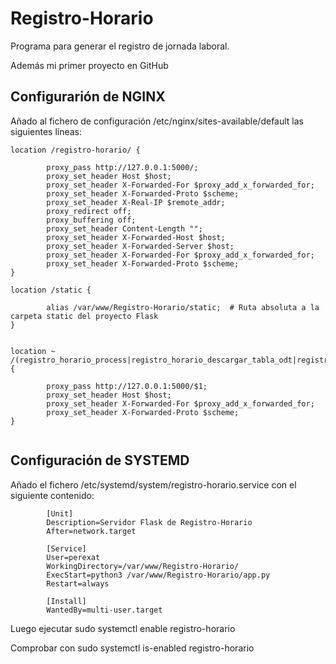 # Registro-Horario
Programa para generar el registro de jornada laboral.

Además mi primer proyecto en GitHub

Configurarión de NGINX
----------------------

Añado al fichero de configuración /etc/nginx/sites-available/default las siguientes líneas:

```
location /registro-horario/ {

        proxy_pass http://127.0.0.1:5000/;
        proxy_set_header Host $host;
        proxy_set_header X-Forwarded-For $proxy_add_x_forwarded_for;
        proxy_set_header X-Forwarded-Proto $scheme;
        proxy_set_header X-Real-IP $remote_addr;
        proxy_redirect off;
        proxy_buffering off;
        proxy_set_header Content-Length "";
        proxy_set_header X-Forwarded-Host $host;
        proxy_set_header X-Forwarded-Server $host;
        proxy_set_header X-Forwarded-For $proxy_add_x_forwarded_for;
        proxy_set_header X-Forwarded-Proto $scheme;
}

location /static {

        alias /var/www/Registro-Horario/static;  # Ruta absoluta a la carpeta static del proyecto Flask
}


location ~ /(registro_horario_process|registro_horario_descargar_tabla_odt|registro_horario_subir_datos|registro_horario_descargar_formulario) {

        proxy_pass http://127.0.0.1:5000/$1;
        proxy_set_header Host $host;
        proxy_set_header X-Forwarded-For $proxy_add_x_forwarded_for;
        proxy_set_header X-Forwarded-Proto $scheme;
}


```

Configuración de SYSTEMD
------------------------

Añado el fichero /etc/systemd/system/registro-horario.service con el siguiente contenido:

```
        [Unit]
        Description=Servidor Flask de Registro-Horario
        After=network.target

        [Service]
        User=perexat
        WorkingDirectory=/var/www/Registro-Horario/
        ExecStart=python3 /var/www/Registro-Horario/app.py
        Restart=always

        [Install]
        WantedBy=multi-user.target
```



Luego ejecutar
sudo systemctl enable registro-horario

Comprobar con
sudo systemctl is-enabled registro-horario
